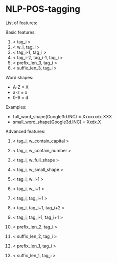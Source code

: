 # NLP-POS-tagging
List of features:

  Basic features:
  1. < tag_i >
  2. < w_i, tag_i >
  3. < tag_i-1, tag_i >
  4. < tag_i-2, tag_i-1, tag_i >
  5. < prefix_len_3, tag_i >
  6. < suffix_len_3, tag_i >


  Word shapes: 
  * A-Z = X
  * a-z = x
  * 0-9 = d
  
  Examples:
  * full_word_shape(Google3d.INC) = Xxxxxxdx.XXX
  * small_word_shape(Google3d.INC) = Xxdx.X
  
  
  Advanced features:
  
  1. < tag_i, w_contain_capital >
  2. < tag_i, w_contain_number >
  3. < tag_i, w_full_shape >
  4. < tag_i, w_small_shape >
  
  5. < tag_i, w_i-1 >
  6. < tag_i, w_i+1 >
  7. < tag_i, tag_i+1 >
  8. < tag_i, tag_i+1, tag_i+2 >
  9. < tag_i, tag_i-1, tag_i+1 >

  10. < prefix_len_2, tag_i >
  11. < suffix_len_2, tag_i >
  12. < prefix_len_1, tag_i >
  13. < suffix_len_1, tag_i >
